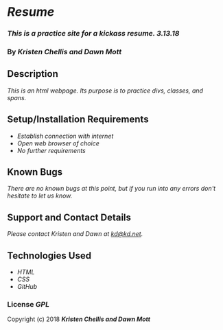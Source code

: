 # _Resume_

### _This is a practice site for a kickass resume. 3.13.18_

### By _**Kristen Chellis and Dawn Mott**_

## Description

_This is an html webpage. Its purpose is to practice divs, classes, and spans._

## Setup/Installation Requirements

* _Establish connection with internet_
* _Open web browser of choice_
* _No further requirements_

## Known Bugs

_There are no known bugs at this point, but if you run into any errors don't hesitate to let us know._

## Support and Contact Details

_Please contact Kristen and Dawn at kd@kd.net._

## Technologies Used

* _HTML_
* _CSS_
* _GitHub_

### License _GPL_

Copyright (c) 2018 **_Kristen Chellis and Dawn Mott_**
